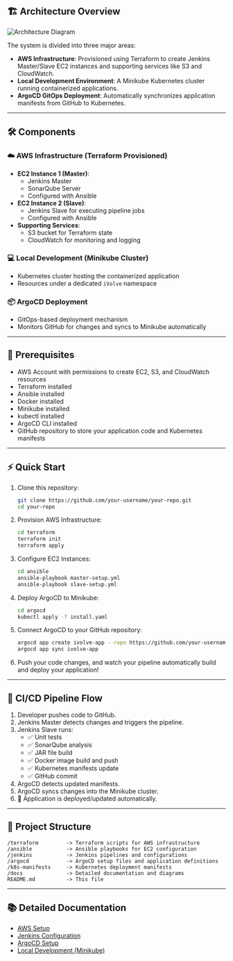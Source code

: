 ## 🏗️ Architecture Overview

![Architecture Diagram](./docs/architecture-diagram.png) <!-- You can create this image and place it inside `docs/` -->

The system is divided into three major areas:
- **AWS Infrastructure**: Provisioned using Terraform to create Jenkins Master/Slave EC2 instances and supporting services like S3 and CloudWatch.
- **Local Development Environment**: A Minikube Kubernetes cluster running containerized applications.
- **ArgoCD GitOps Deployment**: Automatically synchronizes application manifests from GitHub to Kubernetes.

---

## 🛠️ Components

### ☁️ AWS Infrastructure (Terraform Provisioned)
- **EC2 Instance 1 (Master)**:
  - Jenkins Master
  - SonarQube Server
  - Configured with Ansible
- **EC2 Instance 2 (Slave)**:
  - Jenkins Slave for executing pipeline jobs
  - Configured with Ansible
- **Supporting Services**:
  - S3 bucket for Terraform state
  - CloudWatch for monitoring and logging

### 💻 Local Development (Minikube Cluster)
- Kubernetes cluster hosting the containerized application
- Resources under a dedicated `iVolve` namespace

### 📦 ArgoCD Deployment
- GitOps-based deployment mechanism
- Monitors GitHub for changes and syncs to Minikube automatically

---

## 🧰 Prerequisites

- AWS Account with permissions to create EC2, S3, and CloudWatch resources
- Terraform installed
- Ansible installed
- Docker installed
- Minikube installed
- kubectl installed
- ArgoCD CLI installed
- GitHub repository to store your application code and Kubernetes manifests

---

## ⚡ Quick Start

1. Clone this repository:
   ```bash
   git clone https://github.com/your-username/your-repo.git
   cd your-repo
   ```

2. Provision AWS Infrastructure:
   ```bash
   cd terraform
   terraform init
   terraform apply
   ```

3. Configure EC2 Instances:
   ```bash
   cd ansible
   ansible-playbook master-setup.yml
   ansible-playbook slave-setup.yml
   ```

4. Deploy ArgoCD to Minikube:
   ```bash
   cd argocd
   kubectl apply -f install.yaml
   ```

5. Connect ArgoCD to your GitHub repository:
   ```bash
   argocd app create ivolve-app --repo https://github.com/your-username/your-repo.git --path k8s-manifests --dest-server https://kubernetes.default.svc --dest-namespace ivolve
   argocd app sync ivolve-app
   ```

6. Push your code changes, and watch your pipeline automatically build and deploy your application!

---

## 🔄 CI/CD Pipeline Flow

1. Developer pushes code to GitHub.
2. Jenkins Master detects changes and triggers the pipeline.
3. Jenkins Slave runs:
   - ✅ Unit tests
   - ✅ SonarQube analysis
   - ✅ JAR file build
   - ✅ Docker image build and push
   - ✅ Kubernetes manifests update
   - ✅ GitHub commit
4. ArgoCD detects updated manifests.
5. ArgoCD syncs changes into the Minikube cluster.
6. 🚀 Application is deployed/updated automatically.

---

## 📁 Project Structure

```
/terraform         -> Terraform scripts for AWS infrastructure
/ansible           -> Ansible playbooks for EC2 configuration
/jenkins           -> Jenkins pipelines and configurations
/argocd            -> ArgoCD setup files and application definitions
/k8s-manifests     -> Kubernetes deployment manifests
/docs              -> Detailed documentation and diagrams
README.md          -> This file
```

---

## 📚 Detailed Documentation

- [AWS Setup](./docs/aws-setup.md)
- [Jenkins Configuration](./docs/jenkins-setup.md)
- [ArgoCD Setup](./docs/argocd-setup.md)
- [Local Development (Minikube)](./docs/local-development.md)

